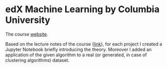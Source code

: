 # edX Machine Learning by Columbia University

The course [website](https://www.edx.org/course/machine-learning-columbiax-csmm-102x-2).

Based on the lecture notes of the course ([link](http://www.columbia.edu/~jwp2128/Teaching/W4721/Spring2017/W4721Spring2017.html)), for each project I created a Jupyter Notebook briefly introducing the theory. Moreover I added an application of the given algorithm to a real (or generated, in case of clustering algorithms) dataset.
